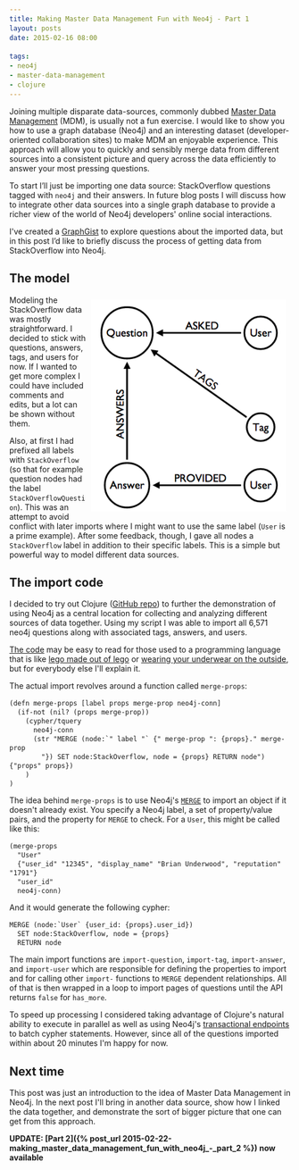 ```yaml
---
title: Making Master Data Management Fun with Neo4j - Part 1
layout: posts
date: 2015-02-16 08:00

tags:
- neo4j
- master-data-management
- clojure
---
```


Joining multiple disparate data-sources, commonly dubbed [Master Data Management](http://en.wikipedia.org/wiki/Master_data_management) (MDM), is usually not a fun exercise. I would like to show you how to use a graph database (Neo4j) and an interesting dataset (developer-oriented collaboration sites) to make MDM an enjoyable experience. This approach will allow you to quickly and sensibly merge data from different sources into a consistent picture and query across the data efficiently to answer your most pressing questions.

To start I’ll just be importing one data source: StackOverflow questions tagged with `neo4j` and their answers. In future blog posts I will discuss how to integrate other data sources into a single graph database to provide a richer view of the world of Neo4j developers' online social interactions.

I've created a [GraphGist](http://graphgist.neo4j.com/#!/gists/7e8ec61f9104017430af) to explore questions about the imported data, but in this post I’d like to briefly discuss the process of getting data from StackOverflow into Neo4j.

## The model

<img style="float: right; width: 350px; margin: 0.6em;" src="https://raw.githubusercontent.com/cheerfulstoic/stackoverflow-graphgist/master/model.png">

Modeling the StackOverflow data was mostly straightforward. I decided to stick with questions, answers, tags, and users for now. If I wanted to get more complex I could have included comments and edits, but a lot can be shown without them.

Also, at first I had prefixed all labels with `StackOverflow` (so that for example question nodes had the label `StackOverflowQuestion`). This was an attempt to avoid conflict with later imports where I might want to use the same label (`User` is a prime example). After some feedback, though, I gave all nodes a `StackOverflow` label in addition to their specific labels. This is a simple but powerful way to model different data sources.

## The import code

I decided to try out Clojure ([GitHub repo](https://github.com/cheerfulstoic/stackoverflow-graphgist)) to further the demonstration of using Neo4j as a central location for collecting and analyzing different sources of data together.  Using my script I was able to import all 6,571 neo4j questions along with associated tags, answers, and users.

[The code](https://github.com/cheerfulstoic/stackoverflow-graphgist/blob/master/src/stackoverflow_graphgist/core.clj) may be easy to read for those used to a programming language that is like [lego made out of lego](https://twitter.com/frankdegroot/status/543341971943989248) or [wearing your underwear on the outside](https://twitter.com/StarryKari/status/565713195143532545), but for everybody else I'll explain it.

The actual import revolves around a function called `merge-props`:

    (defn merge-props [label props merge-prop neo4j-conn]
      (if-not (nil? (props merge-prop))
        (cypher/tquery
          neo4j-conn
          (str "MERGE (node:`" label "` {" merge-prop ": {props}." merge-prop
            "}) SET node:StackOverflow, node = {props} RETURN node") {"props" props})
        )
    )

The idea behind `merge-props` is to use Neo4j's [`MERGE`](http://neo4j.com/docs/stable/query-merge.html) to import an object if it doesn't already exist.  You specify a Neo4j label, a set of property/value pairs, and the property for `MERGE` to check.  For a `User`, this might be called like this:

    (merge-props
      "User"
      {"user_id" "12345", "display_name" "Brian Underwood", "reputation" "1791"}
      "user_id"
      neo4j-conn)

And it would generate the following cypher:

    MERGE (node:`User` {user_id: {props}.user_id})
      SET node:StackOverflow, node = {props}
      RETURN node

The main import functions are `import-question`, `import-tag`, `import-answer`, and `import-user` which are responsible for defining the properties to import and for calling other `import-` functions to `MERGE` dependent relationships.  All of that is then wrapped in a loop to import pages of questions until the API returns `false` for `has_more`.

To speed up processing I considered taking advantage of Clojure's natural ability to execute in parallel as well as using Neo4j's [transactional endpoints](http://neo4j.com/docs/stable/rest-api-transactional.html) to batch cypher statements.  However, since all of the questions imported within about 20 minutes I'm happy for now.

## Next time

This post was just an introduction to the idea of Master Data Management in Neo4j.  In the next post I'll bring in another data source, show how I linked the data together, and demonstrate the sort of bigger picture that one can get from this approach.

**UPDATE: [Part 2]({% post_url 2015-02-22-making_master_data_management_fun_with_neo4j_-_part_2 %}) now available**
